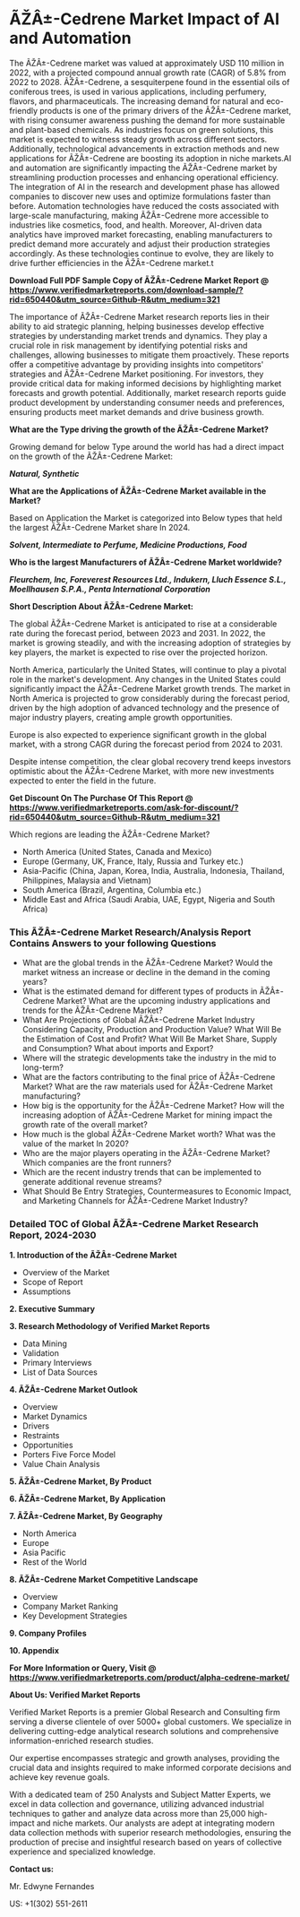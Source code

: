 <meta name="title" content="Global ÃŽÂ±-Cedrene Market Impact of AI and Automation"><meta name="description" content="The ÃŽÂ±-Cedrene market was valued at approximately USD 110 million in 2022, with a projected compound annual growth rate (CAGR) of 5.8% from 2022 to 2028. ÃŽÂ±-Cedrene, "><meta name="title" content="ÃŽÂ±-Cedrene Market Size, Share, Scope, Trends, Growth, Opportunities, Analysis, Forecast"><h1>ÃŽÂ±-Cedrene Market Impact of AI and Automation</h1>The ÃŽÂ±-Cedrene market was valued at approximately USD 110 million in 2022, with a projected compound annual growth rate (CAGR) of 5.8% from 2022 to 2028. ÃŽÂ±-Cedrene, a sesquiterpene found in the essential oils of coniferous trees, is used in various applications, including perfumery, flavors, and pharmaceuticals. The increasing demand for natural and eco-friendly products is one of the primary drivers of the ÃŽÂ±-Cedrene market, with rising consumer awareness pushing the demand for more sustainable and plant-based chemicals. As industries focus on green solutions, this market is expected to witness steady growth across different sectors. Additionally, technological advancements in extraction methods and new applications for ÃŽÂ±-Cedrene are boosting its adoption in niche markets.AI and automation are significantly impacting the ÃŽÂ±-Cedrene market by streamlining production processes and enhancing operational efficiency. The integration of AI in the research and development phase has allowed companies to discover new uses and optimize formulations faster than before. Automation technologies have reduced the costs associated with large-scale manufacturing, making ÃŽÂ±-Cedrene more accessible to industries like cosmetics, food, and health. Moreover, AI-driven data analytics have improved market forecasting, enabling manufacturers to predict demand more accurately and adjust their production strategies accordingly. As these technologies continue to evolve, they are likely to drive further efficiencies in the ÃŽÂ±-Cedrene market.t</p><p id="" class=""><strong>Download Full PDF Sample Copy of ÃŽÂ±-Cedrene Market Report @ <a href="https://www.verifiedmarketreports.com/download-sample/?rid=650440&utm_source=Github-R&utm_medium=321" target="_blank">https://www.verifiedmarketreports.com/download-sample/?rid=650440&utm_source=Github-R&utm_medium=321</a></strong></p><p>The importance of&nbsp;ÃŽÂ±-Cedrene Market research reports lies in their ability to aid strategic planning, helping businesses develop effective strategies by understanding market trends and dynamics. They play a crucial role in risk management by identifying potential risks and challenges, allowing businesses to mitigate them proactively. These reports offer a competitive advantage by providing insights into competitors' strategies and ÃŽÂ±-Cedrene Market positioning. For investors, they provide critical data for making informed decisions by highlighting market forecasts and growth potential. Additionally, market research reports guide product development by understanding consumer needs and preferences, ensuring products meet market demands and drive business growth.</p><p><strong>What are the&nbsp;Type driving the growth of the ÃŽÂ±-Cedrene Market?</strong></p><p id="" class="">Growing demand for below Type around the world has had a direct impact on the growth of the ÃŽÂ±-Cedrene Market:</p><em><strong>Natural, Synthetic</strong></em></p><strong>What are the&nbsp;Applications&nbsp;of ÃŽÂ±-Cedrene Market available in the Market?</strong></p><p id="" class="">Based on Application the Market is categorized into Below types that held the largest ÃŽÂ±-Cedrene Market share In 2024.</p><em><strong>Solvent, Intermediate to Perfume, Medicine Productions, Food</strong></em></p><strong>Who is the largest Manufacturers of ÃŽÂ±-Cedrene Market worldwide?</strong></p><p><em><strong>Fleurchem, Inc, Foreverest Resources Ltd., Indukern, Lluch Essence S.L., Moellhausen S.P.A., Penta International Corporation</strong></em></p><p id="" class=""><strong>Short Description About ÃŽÂ±-Cedrene Market:</strong></p><p>The global ÃŽÂ±-Cedrene Market is anticipated to rise at a considerable rate during the forecast period, between 2023 and 2031. In 2022, the market is growing steadily, and with the increasing adoption of strategies by key players, the market is expected to rise over the projected horizon.</p><p>North America, particularly the United States, will continue to play a pivotal role in the market's development. Any changes in the United States could significantly impact the ÃŽÂ±-Cedrene Market growth trends. The market in North America is projected to grow considerably during the forecast period, driven by the high adoption of advanced technology and the presence of major industry players, creating ample growth opportunities.</p><p>Europe is also expected to experience significant growth in the global market, with a strong CAGR during the forecast period from 2024 to 2031.</p><p>Despite intense competition, the clear global recovery trend keeps investors optimistic about the ÃŽÂ±-Cedrene Market, with more new investments expected to enter the field in the future.</p><p id="" class=""><strong>Get Discount On The Purchase Of This Report @ <a href="https://www.verifiedmarketreports.com/ask-for-discount/?rid=650440&utm_source=Github-R&utm_medium=321" target="_blank">https://www.verifiedmarketreports.com/ask-for-discount/?rid=650440&utm_source=Github-R&utm_medium=321</a></strong></p>Which regions are leading the ÃŽÂ±-Cedrene Market?</p><ul><li>North America (United States, Canada and Mexico)</li><li>Europe (Germany, UK, France, Italy, Russia and Turkey etc.)</li><li>Asia-Pacific (China, Japan, Korea, India, Australia, Indonesia, Thailand, Philippines, Malaysia and Vietnam)</li><li>South America (Brazil, Argentina, Columbia etc.)</li><li>Middle East and Africa (Saudi Arabia, UAE, Egypt, Nigeria and South Africa)</li></ul><h3 id="" class="">This ÃŽÂ±-Cedrene Market Research/Analysis Report Contains Answers to your following Questions</h3><ul><li>What are the global trends in the ÃŽÂ±-Cedrene Market? Would the market witness an increase or decline in the demand in the coming years?</li><li>What is the estimated demand for different types of products in ÃŽÂ±-Cedrene Market? What are the upcoming industry applications and trends for the ÃŽÂ±-Cedrene Market?</li><li>What Are Projections of Global ÃŽÂ±-Cedrene Market Industry Considering Capacity, Production and Production Value? What Will Be the Estimation of Cost and Profit? What Will Be Market Share, Supply and Consumption? What about imports and Export?</li><li>Where will the strategic developments take the industry in the mid to long-term?</li><li>What are the factors contributing to the final price of ÃŽÂ±-Cedrene Market? What are the raw materials used for ÃŽÂ±-Cedrene Market manufacturing?</li><li>How big is the opportunity for the ÃŽÂ±-Cedrene Market? How will the increasing adoption of ÃŽÂ±-Cedrene Market for mining impact the growth rate of the overall market?</li><li>How much is the global ÃŽÂ±-Cedrene Market worth? What was the value of the market In 2020?</li><li>Who are the major players operating in the ÃŽÂ±-Cedrene Market? Which companies are the front runners?</li><li>Which are the recent industry trends that can be implemented to generate additional revenue streams?</li><li>What Should Be Entry Strategies, Countermeasures to Economic Impact, and Marketing Channels for ÃŽÂ±-Cedrene Market Industry?</li></ul><h3 id="" class="">Detailed TOC of Global ÃŽÂ±-Cedrene Market Research Report, 2024-2030</h3><p id="" class=""><strong>1. Introduction of the ÃŽÂ±-Cedrene Market</strong></p><ul><li>Overview of the Market</li><li>Scope of Report</li><li>Assumptions</li></ul><p id="" class=""><strong>2. Executive Summary</strong></p><p id="" class=""><strong>3. Research Methodology of Verified Market Reports</strong></p><ul><li>Data Mining</li><li>Validation</li><li>Primary Interviews</li><li>List of Data Sources</li></ul><p id="" class=""><strong>4. ÃŽÂ±-Cedrene Market Outlook</strong></p><ul><li>Overview</li><li>Market Dynamics</li><li>Drivers</li><li>Restraints</li><li>Opportunities</li><li>Porters Five Force Model</li><li>Value Chain Analysis</li></ul><p id="" class=""><strong>5. ÃŽÂ±-Cedrene Market, By Product</strong></p><p id="" class=""><strong>6. ÃŽÂ±-Cedrene Market, By Application</strong></p><p id="" class=""><strong>7. ÃŽÂ±-Cedrene Market, By Geography</strong></p><ul><li>North America</li><li>Europe</li><li>Asia Pacific</li><li>Rest of the World</li></ul><p id="" class=""><strong>8. ÃŽÂ±-Cedrene Market Competitive Landscape</strong></p><ul><li>Overview</li><li>Company Market Ranking</li><li>Key Development Strategies</li></ul><p id="" class=""><strong>9. Company Profiles</strong></p><p id="" class=""><strong>10. Appendix</strong></p><p id="" class=""><strong>For More Information or Query, Visit @ <a href="https://www.verifiedmarketreports.com/product/alpha-cedrene-market/" target="_blank">https://www.verifiedmarketreports.com/product/alpha-cedrene-market/</a></strong></p><p id="" class=""><strong>About Us: Verified Market Reports</strong></p><p id="" class="">Verified Market Reports is a premier Global Research and Consulting firm serving a diverse clientele of over 5000+ global customers. We specialize in delivering cutting-edge analytical research solutions and comprehensive information-enriched research studies.</p><p id="" class="">Our expertise encompasses strategic and growth analyses, providing the crucial data and insights required to make informed corporate decisions and achieve key revenue goals.</p><p id="" class="">With a dedicated team of 250 Analysts and Subject Matter Experts, we excel in data collection and governance, utilizing advanced industrial techniques to gather and analyze data across more than 25,000 high-impact and niche markets. Our analysts are adept at integrating modern data collection methods with superior research methodologies, ensuring the production of precise and insightful research based on years of collective experience and specialized knowledge.</p><p id="" class=""><strong>Contact us:</strong></p><p id="" class="">Mr. Edwyne Fernandes</p><p id="" class="">US: +1(302) 551-2611</p>
